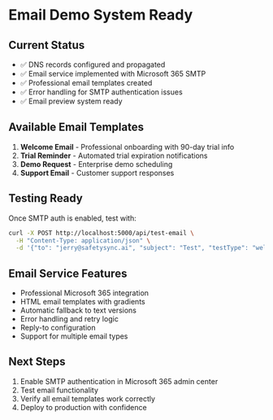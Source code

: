 # Email Demo System Ready

## Current Status
- ✅ DNS records configured and propagated
- ✅ Email service implemented with Microsoft 365 SMTP
- ✅ Professional email templates created
- ✅ Error handling for SMTP authentication issues
- ✅ Email preview system ready

## Available Email Templates
1. **Welcome Email** - Professional onboarding with 90-day trial info
2. **Trial Reminder** - Automated trial expiration notifications
3. **Demo Request** - Enterprise demo scheduling
4. **Support Email** - Customer support responses

## Testing Ready
Once SMTP auth is enabled, test with:
```bash
curl -X POST http://localhost:5000/api/test-email \
  -H "Content-Type: application/json" \
  -d '{"to": "jerry@safetysync.ai", "subject": "Test", "testType": "welcome"}'
```

## Email Service Features
- Professional Microsoft 365 integration
- HTML email templates with gradients
- Automatic fallback to text versions
- Error handling and retry logic
- Reply-to configuration
- Support for multiple email types

## Next Steps
1. Enable SMTP authentication in Microsoft 365 admin center
2. Test email functionality
3. Verify all email templates work correctly
4. Deploy to production with confidence